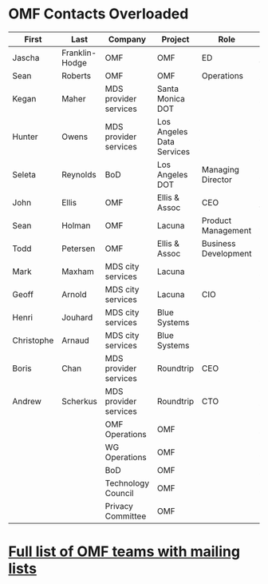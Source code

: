 # OMF Contacts Overloaded
<div class="datatable-begin"></div>

First     | Last       | Company      | Project      | Role      | email         
--------- | ---------- | ------------ | ------------ | --------- | ------------
Jascha	|	Franklin-Hodge	|	OMF	|	OMF	|	ED	|	<jascha@openmobilityfoundation.org>
Sean	|	Roberts	|	OMF	|	OMF	|	Operations	|	<sean@openmobilityfoundation.org>
Kegan	|	Maher	|	MDS provider services	|	Santa Monica DOT	|		|	<Kegan.Maher@SMGOV.NET>
Hunter	|	Owens	|	MDS provider services	|	Los Angeles Data Services	|		|	<hunter.owens@lacity.org>
Seleta	| Reynolds		| 	BoD	|	Los Angeles DOT	|	Managing Director	|	<seleta.reynolds@lacity.org>
John	|	Ellis	|	OMF	|	Ellis & Assoc	|	CEO	|	<john@ellis-and-associates.com>
Sean	|	Holman	|	OMF	|	Lacuna	|	Product Management	|	<sean.holman@lacuna.ai>
Todd	|	Petersen	|	OMF	|	Ellis & Assoc	|	Business Development	|	<todd@ellis-and-associates.com>
Mark	|	Maxham	|	MDS city services	|	Lacuna	|		|	<mark.maxham@lacuna.ai>
Geoff	|	Arnold	|	MDS city services	|	Lacuna	|	CIO	|	<geoff.arnold@lacuna.ai>
Henri	|	Jouhard	|	MDS city services	|	Blue Systems	|		|	<henri.jouhaud@polyconseil.fr>
Christophe	|	Arnaud	|	MDS city services	|	Blue Systems	|		|	<christophe.arnaud@bluesystems.ai>
Boris	|	Chan	|	MDS provider services	|	Roundtrip	|	CEO	|	<boris@roundtrip.ai>
Andrew	|	Scherkus	|	MDS provider services	|	Roundtrip	|	CTO	|	<andrew@roundtrip.ai>
	|		|	OMF Operations	|	OMF	|		|	<omf-admin@openmobilityfoundation.org>
	|		|	WG Operations	|	OMF	|		|	<wg-ops@openmobilityfoundation.org>
	|		|	BoD	|	OMF	|		|	<board-all@openmobilityfoundation.org>
	|		|	Technology Council	|	OMF	|		|	<techncouncil@openmobilityfoundation.org>
	|		|	Privacy Committee	|	OMF	|		|			

<div class="datatable-end"></div>

# [Full list of OMF teams with mailing lists](https://sarob.github.io/operations/omf-community#projects-overloaded)
